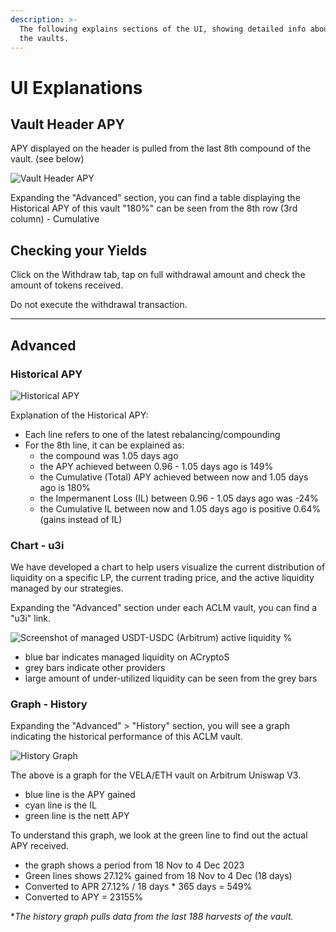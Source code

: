 ```yaml
---
description: >-
  The following explains sections of the UI, showing detailed info about each of
  the vaults.
---
```


# UI Explanations

## Vault Header APY

APY displayed on the header is pulled from the last 8th compound of the vault. (see below)

![Vault Header APY](https://raw.githubusercontent.com/acryptos/docs.acryptos.com/master/images/ACLM%20-%20Vault%20Header%20APY.png)

Expanding the "Advanced" section, you can find a table displaying the Historical APY of this vault "180%" can be seen from the 8th row (3rd column) - Cumulative

## Checking your Yields

Click on the Withdraw tab, tap on full withdrawal amount and check the amount of tokens received.

Do not execute the withdrawal transaction.

***

## Advanced

### Historical APY

![Historical APY](https://raw.githubusercontent.com/acryptos/docs.acryptos.com/master/images/ACLM%20-%20APY%20History.png)

Explanation of the Historical APY:

* Each line refers to one of the latest rebalancing/compounding
* For the 8th line, it can be explained as:
  * the compound was 1.05 days ago
  * the APY achieved between 0.96 - 1.05 days ago is 149%
  * the Cumulative (Total) APY achieved between now and 1.05 days ago is 180%
  * the Impermanent Loss (IL) between 0.96 - 1.05 days ago was -24%
  * the Cumulative IL between now and 1.05 days ago is positive 0.64% (gains instead of IL)

### Chart - u3i

We have developed a chart to help users visualize the current distribution of liquidity on a specific LP, the current trading price, and the active liquidity managed by our strategies.

Expanding the "Advanced" section under each ACLM vault, you can find a "u3i" link.&#x20;

<img src="https://raw.githubusercontent.com/acryptos/docs.acryptos.com/master/images/u3i%20-%20Arbitrum%20USDT-USDC%20240228.png" alt="Screenshot of managed USDT-USDC (Arbitrum) active liquidity %" data-size="original">

* blue bar indicates managed liquidity on ACryptoS
* grey bars indicate other providers
* large amount of under-utilized liquidity can be seen from the grey bars

### Graph - History

Expanding the "Advanced" > "History" section, you will see a graph indicating the historical performance of this ACLM vault.

![History Graph](https://raw.githubusercontent.com/acryptos/docs.acryptos.com/master/images/History%20Graph%20-%20VELA-ETH.jpg)

The above is a graph for the VELA/ETH vault on Arbitrum Uniswap V3.

* blue line is the APY gained
* cyan line is the IL
* green line is the nett APY

To understand this graph, we look at the green line to find out the actual APY received.

* the graph shows a period from 18 Nov to 4 Dec 2023
* Green lines shows 27.12% gained from 18 Nov to 4 Dec (18 days)
* Converted to APR 27.12% / 18 days \* 365 days = 549%
* Converted to APY = 23155%

\*_The history graph pulls data from the last 188 harvests of the vault._
